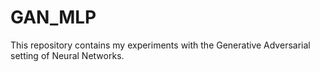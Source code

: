 # GAN_MLP
This repository contains my experiments with the Generative Adversarial setting of Neural Networks.
